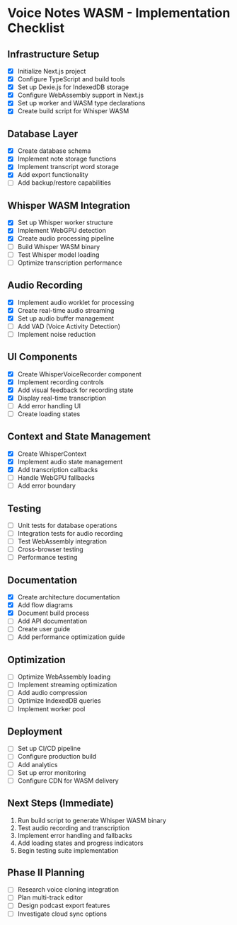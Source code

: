 # Voice Notes WASM - Implementation Checklist

## Infrastructure Setup
- [X] Initialize Next.js project
- [X] Configure TypeScript and build tools
- [X] Set up Dexie.js for IndexedDB storage
- [X] Configure WebAssembly support in Next.js
- [X] Set up worker and WASM type declarations
- [X] Create build script for Whisper WASM

## Database Layer
- [X] Create database schema
- [X] Implement note storage functions
- [X] Implement transcript word storage
- [X] Add export functionality
- [ ] Add backup/restore capabilities

## Whisper WASM Integration
- [X] Set up Whisper worker structure
- [X] Implement WebGPU detection
- [X] Create audio processing pipeline
- [ ] Build Whisper WASM binary
- [ ] Test Whisper model loading
- [ ] Optimize transcription performance

## Audio Recording
- [X] Implement audio worklet for processing
- [X] Create real-time audio streaming
- [X] Set up audio buffer management
- [ ] Add VAD (Voice Activity Detection)
- [ ] Implement noise reduction

## UI Components
- [X] Create WhisperVoiceRecorder component
- [X] Implement recording controls
- [X] Add visual feedback for recording state
- [X] Display real-time transcription
- [ ] Add error handling UI
- [ ] Create loading states

## Context and State Management
- [X] Create WhisperContext
- [X] Implement audio state management
- [X] Add transcription callbacks
- [ ] Handle WebGPU fallbacks
- [ ] Add error boundary

## Testing
- [ ] Unit tests for database operations
- [ ] Integration tests for audio recording
- [ ] Test WebAssembly integration
- [ ] Cross-browser testing
- [ ] Performance testing

## Documentation
- [X] Create architecture documentation
- [X] Add flow diagrams
- [X] Document build process
- [ ] Add API documentation
- [ ] Create user guide
- [ ] Add performance optimization guide

## Optimization
- [ ] Optimize WebAssembly loading
- [ ] Implement streaming optimization
- [ ] Add audio compression
- [ ] Optimize IndexedDB queries
- [ ] Implement worker pool

## Deployment
- [ ] Set up CI/CD pipeline
- [ ] Configure production build
- [ ] Add analytics
- [ ] Set up error monitoring
- [ ] Configure CDN for WASM delivery

## Next Steps (Immediate)
1. Run build script to generate Whisper WASM binary
2. Test audio recording and transcription
3. Implement error handling and fallbacks
4. Add loading states and progress indicators
5. Begin testing suite implementation

## Phase II Planning
- [ ] Research voice cloning integration
- [ ] Plan multi-track editor
- [ ] Design podcast export features
- [ ] Investigate cloud sync options